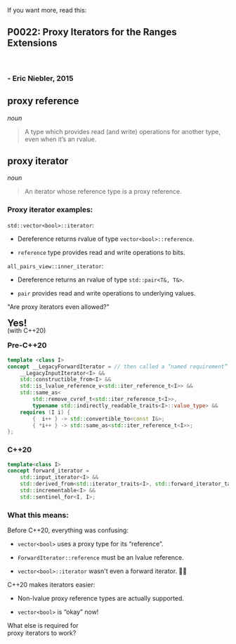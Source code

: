 <section>

If you want more, read this:

<div class="hl-block left-align">

## P0022: Proxy Iterators for the Ranges Extensions

<br />

### - Eric Niebler, 2015

</div>

</section>
<section>

<div class="hl-block left-align">

## **proxy reference**

_noun_

> A type which provides read (and write) operations for another type, even when it’s an rvalue.

</div>

</section>
<section>

<div class="hl-block left-align">

## **proxy iterator**

_noun_

> An iterator whose reference type is a proxy reference.

</div>

</section>
<section>

<div class="hl-block left-align">

### Proxy iterator examples:

<code class="cpp" data-noescape data-trim>std::vector&lt;<span class="hljs-keyword">bool</span>&gt;::iterator</code>:
<!-- .element: class="fragment" data-fragment-index="1" -->

- Dereference returns rvalue of type <code class="cpp" data-noescape data-trim>vector&lt;<span class="hljs-keyword">bool</span>&gt;::reference</code>.

<!-- .element: class="fragment" data-fragment-index="1" -->

- `reference` type provides read and write operations to bits.

<!-- .element: class="fragment" data-fragment-index="1" -->

`all_pairs_view::inner_iterator`:
<!-- .element: class="fragment" data-fragment-index="2" -->

- Dereference returns an rvalue of type `std::pair<T&, T&>`.

<!-- .element: class="fragment" data-fragment-index="2" -->

- `pair` provides read and write operations to underlying values.

<!-- .element: class="fragment" data-fragment-index="2" -->

</div>

</section>
<section>

<div class="hl-block pretty-big-text">
"Are proxy iterators even allowed?"
</div>

<div class="fragment" data-fragment-index="1">
    <h2 class="correction" style="top: 200px; left: 550px; line-height: 0;">Yes!</h2>
</div>
<div class="fragment" data-fragment-index="2">
    <p class="correction handwriting"
       style="top: 180px; left: 740px; text-align: left; line-height: 0;">(with C++20)</p>
</div>

</section>
<section>

### Pre-C++20

```c++ [|5]
template <class I>
concept __LegacyForwardIterator = // then called a “named requirement”
	__LegacyInputIterator<I> && 
	std::constructible_from<I> &&
	std::is_lvalue_reference_v<std::iter_reference_t<I>> &&
	std::same_as<
		std::remove_cvref_t<std::iter_reference_t<I>>,
		typename std::indirectly_readable_traits<I>::value_type> &&
	requires (I i) {
		{  i++ } -> std::convertible_to<const I&>;
		{ *i++ } -> std::same_as<std::iter_reference_t<I>>;
};
```

</section>
<section>

### C++20

```c++ []
template<class I>
concept forward_iterator =
	std::input_iterator<I> &&
	std::derived_from<std::iterator_traits<I>, std::forward_iterator_tag> &&
	std::incrementable<I> &&
	std::sentinel_for<I, I>;
```

</section>
<section>

<div class="hl-block left-align">

### What this means:

Before C++20, everything was confusing:
<!-- .element: class="fragment" data-fragment-index="1" -->

- <code class="cpp">vector&lt;<span class="hljs-keyword">bool</span>&gt;</code> uses a proxy type for its “reference”.

<!-- .element: class="fragment" data-fragment-index="1" -->

- `ForwardIterator::reference` must be an lvalue reference.

<!-- .element: class="fragment" data-fragment-index="1" -->

- <code class="cpp">vector&lt;<span class="hljs-keyword">bool</span>&gt;::iterator</code> wasn't even a forward iterator. 🤦‍♂️

<!-- .element: class="fragment" data-fragment-index="1" -->


C++20 makes iterators easier:
<!-- .element: class="fragment" data-fragment-index="2" -->

- Non-lvalue proxy reference types are actually supported.

<!-- .element: class="fragment" data-fragment-index="2" -->

- <code class="cpp">vector&lt;<span class="hljs-keyword">bool</span>&gt;</code> is “okay” now!

<!-- .element: class="fragment" data-fragment-index="2" -->

</div>

</section>
<section>

<div class="hl-block pretty-big-text">
What else is required for<br/>proxy iterators to work?
</div>

</section>
